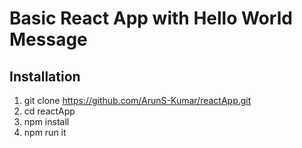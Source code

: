 # Basic React App with Hello World Message

## Installation

1. git clone https://github.com/ArunS-Kumar/reactApp.git
2. cd reactApp
3. npm install
4. npm run it




